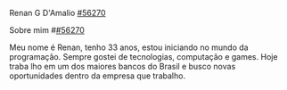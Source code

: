 Renan G D'Amalio [#56270](https://github.com/digitalinnovationone/dio-lab-open-source/issues/56270)

Sobre mim #[#56270](https://github.com/digitalinnovationone/dio-lab-open-source/issues/56270)

Meu nome é Renan, tenho 33 anos, estou iniciando no mundo da programação. Sempre gostei de tecnologias, computação e games. Hoje traba lho em um dos maiores bancos do Brasil e busco novas oportunidades dentro da empresa que trabalho.
